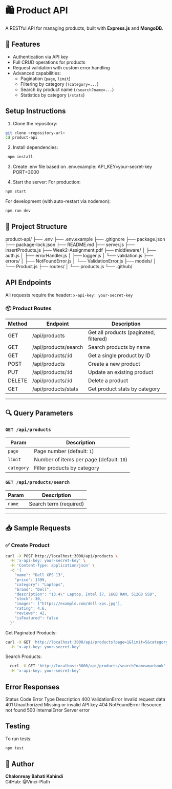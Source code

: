 # 🛍️ Product API

A RESTful API for managing products, built with **Express.js** and **MongoDB**.

## 🚀 Features

- Authentication via API key
- Full CRUD operations for products
- Request validation with custom error handling
- Advanced capabilities:
  - Pagination (`page`, `limit`)
  - Filtering by category (`?category=...`)
  - Search by product name (`/search?name=...`)
  - Statistics by category (`/stats`)


## Setup Instructions

1. Clone the repository:
```bash
git clone <repository-url>
cd product-api
```

2. Install dependencies:
  ```bash
   npm install
  ```   

3. Create .env file based on .env.example:
API_KEY=your-secret-key
PORT=3000

4. Start the server:
For production:
```bash
npm start
```
For development (with auto-restart via nodemon):

```bash
npm run dev
```

## 📁 Project Structure

product-api/
├── .env
├── .env.example
├── .gitignore
├── package.json
├── package-lock.json
├── README.md
├── server.js
├── insertProducts.js
├── Week2-Assignment.pdf
├── middleware/
│   ├── auth.js
│   ├── errorHandler.js
│   ├── logger.js
│   └── validation.js
├── errors/
│   ├── NotFoundError.js
│   └── ValidationError.js
├── models/
│   └── Product.js
├── routes/
│   └── products.js
└── .github/


## API Endpoints
All requests require the header:
`x-api-key: your-secret-key`

### 📦 Product Routes

| Method | Endpoint                       | Description                            |
|--------|--------------------------------|----------------------------------------|
| GET    | /api/products                  | Get all products (paginated, filtered) |
| GET    | /api/products/search           | Search products by name                |
| GET    | /api/products/:id              | Get a single product by ID             |
| POST   | /api/products                  | Create a new product                   |
| PUT    | /api/products/:id              | Update an existing product             |
| DELETE | /api/products/:id              | Delete a product                       |
| GET    | /api/products/stats            | Get product stats by category          |

---

## 🔍 Query Parameters

### `GET /api/products`

| Param     | Description                              |
|-----------|------------------------------------------|
| `page`    | Page number (default: `1`)               |
| `limit`   | Number of items per page (default: `10`) |
| `category`| Filter products by category              |

### `GET /api/products/search`

| Param  | Description              |
|--------|--------------------------|
| `name` | Search term (required)   |

---

## 📥 Sample Requests

### ✅ Create Product

```bash
curl -X POST http://localhost:3000/api/products \
  -H 'x-api-key: your-secret-key' \
  -H 'Content-Type: application/json' \
  -d '{
    "name": "Dell XPS 13",
    "price": 1399,
    "category": "Laptops",
    "brand": "Dell",
    "description": "13.4\" Laptop, Intel i7, 16GB RAM, 512GB SSD",
    "stock": 30,
    "images": ["https://example.com/dell-xps.jpg"],
    "rating": 4.6,
    "reviews": 42,
    "isFeatured": false
  }'
```


Get Paginated Products:
```bash
curl -X GET 'http://localhost:3000/api/products?page=1&limit=5&category=Laptops' \
  -H 'x-api-key: your-secret-key'

```

  Search Products:
```bash
  curl -X GET 'http://localhost:3000/api/products/search?name=macbook' \
  -H 'x-api-key: your-secret-key'


```

## Error Responses
Status Code            	Error Type	              Description
400                    	ValidationError	          Invalid request data
401	                    Unauthorized	            Missing or invalid API key
404                    	NotFoundError	            Resource not found
500                   	InternalError	            Server error

## Testing
To run tests:
```bash
npm test
```

## 👤 Author

**Chalonreay Bahati Kahindi**  
GitHub: @Vinci-Plath